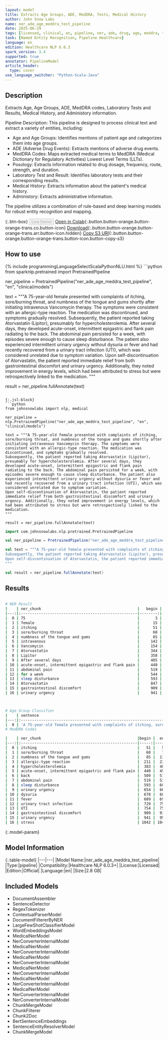 ```yaml
---
layout: model
title: Extracts Age Groups, ADE, MedDRA, Tests, Medical History
author: John Snow Labs
name: ner_ade_age_meddra_test_pipeline
date: 2025-06-29
tags: [licensed, clinical, en, pipeline, ner, ade, drug, age, meddra, test]
task: [Named Entity Recognition, Pipeline Healthcare]
language: en
edition: Healthcare NLP 6.0.3
spark_version: 3.4
supported: true
annotator: PipelineModel
article_header:
  type: cover
use_language_switcher: "Python-Scala-Java"
---
```


## Description

Extracts Age, Age Groups, ADE, MedDRA codes, Laboratory Tests and Results, Medical History, and Administory information.

Pipeline Description: 
This pipeline is designed to process clinical text and extract a variety of entities, including:
- Age and Age Groups: Identifies mentions of patient age and categorizes them into age groups.
- ADE (Adverse Drug Events): Extracts mentions of adverse drug events.
- MedDRA Codes: Maps extracted medical terms to MedDRA (Medical Dictionary for Regulatory Activities) Lowest Level Terms (LLTs).
- Posology: Extracts information related to drug dosage, frequency, route, strength, and duration.
- Laboratory Test and Result: Identifies laboratory tests and their corresponding results.
- Medical History: Extracts information about the patient's medical history.
- Administory: Extracts administrative information.

The pipeline utilizes a combination of rule-based and deep learning models for robust entity recognition and mapping.

{:.btn-box}
<button class="button button-orange" disabled>Live Demo</button>
[Open in Colab](https://colab.research.google.com/github/JohnSnowLabs/spark-nlp-workshop/blob/master/healthcare-nlp/07.0.Pretrained_Clinical_Pipelines.ipynb){:.button.button-orange.button-orange-trans.co.button-icon}
[Download](https://s3.amazonaws.com/auxdata.johnsnowlabs.com/clinical/models/ner_ade_age_meddra_test_pipeline_en_6.0.3_3.4_1751219502637.zip){:.button.button-orange.button-orange-trans.arr.button-icon.hidden}
[Copy S3 URI](s3://auxdata.johnsnowlabs.com/clinical/models/ner_ade_age_meddra_test_pipeline_en_6.0.3_3.4_1751219502637.zip){:.button.button-orange.button-orange-trans.button-icon.button-copy-s3}

## How to use



<div class="tabs-box" markdown="1">
{% include programmingLanguageSelectScalaPythonNLU.html %}
```python
from sparknlp.pretrained import PretrainedPipeline

ner_pipeline = PretrainedPipeline("ner_ade_age_meddra_test_pipeline", "en", "clinical/models")

text = """A 75-year-old female presented with complaints of itching, sore/burning throat, and numbness of the tongue and gums shortly after initiating intravenous Vancomycin therapy. The symptoms were consistent with an allergic-type reaction. The medication was discontinued, and symptoms gradually resolved.
Subsequently, the patient reported taking Atorvastatin (Lipitor), presumably for hypercholesterolemia. After several days, they developed acute-onset, intermittent epigastric and flank pain radiating to the back. The abdominal pain persisted for a week, with episodes severe enough to cause sleep disturbance. The patient also experienced intermittent urinary urgency without dysuria or fever and had recently recovered from a urinary tract infection (UTI), which was considered unrelated due to symptom variation.
Upon self-discontinuation of Atorvastatin, the patient reported immediate relief from both gastrointestinal discomfort and urinary urgency. Additionally, they noted improvement in energy levels, which had been attributed to stress but were retrospectively linked to the medication.
"""

result = ner_pipeline.fullAnnotate(text)
```

{:.jsl-block}
```python
from johnsnowlabs import nlp, medical

ner_pipeline = nlp.PretrainedPipeline("ner_ade_age_meddra_test_pipeline", "en", "clinical/models")

text = """A 75-year-old female presented with complaints of itching, sore/burning throat, and numbness of the tongue and gums shortly after initiating intravenous Vancomycin therapy. The symptoms were consistent with an allergic-type reaction. The medication was discontinued, and symptoms gradually resolved.
Subsequently, the patient reported taking Atorvastatin (Lipitor), presumably for hypercholesterolemia. After several days, they developed acute-onset, intermittent epigastric and flank pain radiating to the back. The abdominal pain persisted for a week, with episodes severe enough to cause sleep disturbance. The patient also experienced intermittent urinary urgency without dysuria or fever and had recently recovered from a urinary tract infection (UTI), which was considered unrelated due to symptom variation.
Upon self-discontinuation of Atorvastatin, the patient reported immediate relief from both gastrointestinal discomfort and urinary urgency. Additionally, they noted improvement in energy levels, which had been attributed to stress but were retrospectively linked to the medication.
"""

result = ner_pipeline.fullAnnotate(text)
```
```scala
import com.johnsnowlabs.nlp.pretrained.PretrainedPipeline

val ner_pipeline = PretrainedPipeline("ner_ade_age_meddra_test_pipeline", "en", "clinical/models")

val text = """A 75-year-old female presented with complaints of itching, sore/burning throat, and numbness of the tongue and gums shortly after initiating intravenous Vancomycin therapy. The symptoms were consistent with an allergic-type reaction. The medication was discontinued, and symptoms gradually resolved.
Subsequently, the patient reported taking Atorvastatin (Lipitor), presumably for hypercholesterolemia. After several days, they developed acute-onset, intermittent epigastric and flank pain radiating to the back. The abdominal pain persisted for a week, with episodes severe enough to cause sleep disturbance. The patient also experienced intermittent urinary urgency without dysuria or fever and had recently recovered from a urinary tract infection (UTI), which was considered unrelated due to symptom variation.
Upon self-discontinuation of Atorvastatin, the patient reported immediate relief from both gastrointestinal discomfort and urinary urgency. Additionally, they noted improvement in energy levels, which had been attributed to stress but were retrospectively linked to the medication.
"""

val result = ner_pipeline.fullAnnotate(text)
```
</div>

## Results

```bash

# NER Result
|    | ner_chunk                                           |   begin |   end | pred_label     | ner_source         |   confidence |
|---:|:----------------------------------------------------|--------:|------:|:---------------|:-------------------|-------------:|
|  0 | 75                                                  |       3 |     4 | AGE            | entity_age         |     0.5      |
|  1 | female                                              |      15 |    20 | GENDER         | ner_jsl_chunk      |     0.9998   |
|  2 | itching                                             |      51 |    57 | ADE            | ner_ade_chunk      |     0.7943   |
|  3 | sore/burning throat                                 |      60 |    78 | ADE            | ner_ade_chunk      |     0.92495  |
|  4 | numbness of the tongue and gums                     |      85 |   115 | ADE            | ner_ade_chunk      |     0.818517 |
|  5 | intravenous                                         |     142 |   152 | ROUTE          | ner_posology_chunk |     0.9994   |
|  6 | Vancomycin                                          |     154 |   163 | DRUG           | ner_posology_chunk |     0.9997   |
|  7 | Atorvastatin                                        |     344 |   355 | DRUG           | ner_posology_chunk |     0.9987   |
|  8 | Lipitor                                             |     358 |   364 | DRUG_BRANDNAME | ner_jsl_chunk      |     0.9985   |
|  9 | After several days                                  |     405 |   422 | RELATIVEDATE   | ner_jsl_chunk      |     0.5753   |
| 10 | acute-onset, intermittent epigastric and flank pain |     440 |   490 | ADE            | ner_ade_chunk      |     0.742243 |
| 11 | abdominal pain                                      |     519 |   532 | ADE            | ner_ade_chunk      |     0.71365  |
| 12 | for a week                                          |     544 |   553 | DURATION       | ner_jsl_chunk      |     0.724033 |
| 13 | sleep disturbance                                   |     593 |   609 | ADE            | ner_ade_chunk      |     0.67975  |
| 14 | Atorvastatin                                        |     847 |   858 | DRUG           | ner_posology_chunk |     0.9999   |
| 15 | gastrointestinal discomfort                         |     909 |   935 | ADE            | ner_ade_chunk      |     0.90105  |
| 16 | urinary urgency                                     |     941 |   955 | ADE            | ner_ade_chunk      |     0.91545  |



# Age Group Classifier
|    | sentence                                                                                                                                                                       | pred_chunk | begin | end |
|---:|:-------------------------------------------------------------------------------------------------------------------------------------------------------------------------------|:-----------|:------|:----|
|  0 | 'A 75-year-old female presented with complaints of itching, sore/burning throat, and numbness of the tongue and gums shortly after initiating intravenous Vancomycin therapy.' | 'Adult'    | 0     | 171 |
# MedDRA Codes

|    | ner_chunk                                           |begin |  end | entity                       |meddra_llt_code | resolution                  | all_k_results                  | all_k_resolutions                   |
|---:|:----------------------------------------------------|-----:|-----:|:-----------------------------|---------------:|:----------------------------|:-------------------------------|:------------------------------------|
|  0 | itching                                             |   51 |   57 | ADE                          |       10023084 | itching                     | 10023084:::10062437:::10023082 | itching:::generalized itching:::... |
|  1 | sore/burning throat                                 |   60 |   78 | ADE                          |       10041367 | sore throat                 | 10041367:::10086056:::10043524 | sore throat:::scratchy throat:::... |
|  2 | numbness of the tongue and gums                     |   85 |  115 | ADE                          |       10029852 | numbness of tongue          | 10029852:::10043989:::10049387 | numbness of tongue:::tongue tip ... |
|  3 | allergic-type reaction                              |  211 |  232 | SYMPTOM                      |       10001718 | allergic reaction           | 10001718:::10001729:::10001717 | allergic reaction:::allergic ski... |
|  4 | hypercholesterolemia                                |  383 |  402 | HYPERLIPIDEMIA               |       10020604 | hypercholesterolemia        | 10020604:::10020603:::10020602 | hypercholesterolemia:::hyperchol... |
|  5 | acute-onset, intermittent epigastric and flank pain |  440 |  490 | ADE                          |       10066562 | chronic epigastric pain     | 10066562:::10015026:::10000058 | chronic epigastric pain:::epigas... |
|  6 | back                                                |  509 |  512 | EXTERNAL_BODY_PART_OR_REGION |       10018203 | gerd                        | 10018203:::10037832:::10014544 | gerd:::rale:::emg:::bun:::bph:::... |
|  7 | abdominal pain                                      |  519 |  532 | ADE                          |       10000081 | abdominal pain              | 10000081:::10046272:::10087945 | abdominal pain:::upper abdominal... |
|  8 | sleep disturbance                                   |  593 |  609 | ADE                          |       10040995 | sleep disturbance           | 10040995:::10041005:::10080881 | sleep disturbance:::sleep proble... |
|  9 | urinary urgency                                     |  654 |  668 | DISEASE_SYNDROME_DISORDER    |       10046593 | urinary urgency             | 10046593:::10046604:::10046497 | urinary urgency:::urination urge... |
| 10 | dysuria                                             |  678 |  684 | SYMPTOM                      |       10013990 | dysuria                     | 10013990:::10037195:::10054791 | dysuria:::psychogenic dysuria:::... |
| 11 | fever                                               |  689 |  693 | VS_FINDING                   |       10016558 | fever                       | 10016558:::10058698:::10073718 | fever:::intermittent fever:::fev... |
| 12 | urinary tract infection                             |  729 |  751 | DISEASE_SYNDROME_DISORDER    |       10046571 | urinary tract infection     | 10046571:::10046544:::10080628 | urinary tract infection:::urinar... |
| 13 | UTI                                                 |  754 |  756 | DISEASE_SYNDROME_DISORDER    |       10046848 | uti                         | 10046848:::10023111:::10024411 | uti:::ivu:::lh:::als:::uibc:::ih... |
| 14 | gastrointestinal discomfort                         |  909 |  935 | ADE                          |       10054209 | gastrointestinal discomfort | 10054209:::10017999:::10030973 | gastrointestinal discomfort:::ga... |
| 15 | urinary urgency                                     |  941 |  955 | ADE                          |       10046593 | urinary urgency             | 10046593:::10046604:::10046497 | urinary urgency:::urination urge... |
| 16 | stress                                              | 1042 | 1047 | SYMPTOM                      |       10042209 | stress                      | 10042209:::10042218:::10043889 | stress:::stress symptoms:::tired... |

```

{:.model-param}
## Model Information

{:.table-model}
|---|---|
|Model Name:|ner_ade_age_meddra_test_pipeline|
|Type:|pipeline|
|Compatibility:|Healthcare NLP 6.0.3+|
|License:|Licensed|
|Edition:|Official|
|Language:|en|
|Size:|2.8 GB|

## Included Models

- DocumentAssembler
- SentenceDetector
- RegexTokenizer
- ContextualParserModel
- DocumentFiltererByNER
- LargeFewShotClassifierModel
- WordEmbeddingsModel
- MedicalNerModel
- NerConverterInternalModel
- MedicalNerModel
- NerConverterInternalModel
- MedicalNerModel
- NerConverterInternalModel
- MedicalNerModel
- NerConverterInternalModel
- MedicalNerModel
- NerConverterInternalModel
- MedicalNerModel
- NerConverterInternalModel
- NerConverterInternalModel
- ChunkMergeModel
- ChunkFilterer
- Chunk2Doc
- BertSentenceEmbeddings
- SentenceEntityResolverModel
- ChunkMergeModel
